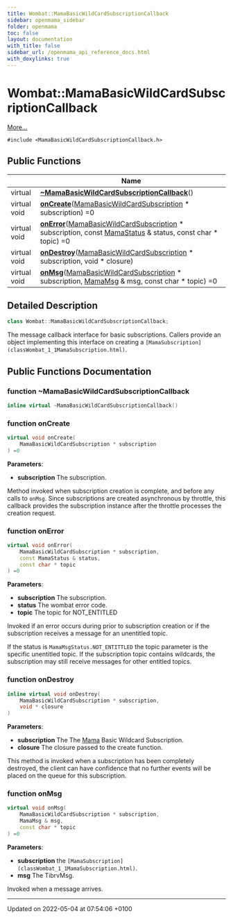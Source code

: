 ```yaml
---
title: Wombat::MamaBasicWildCardSubscriptionCallback
sidebar: openmama_sidebar
folder: openmama
toc: false
layout: documentation
with_title: false
sidebar_url: /openmama_api_reference_docs.html
with_doxylinks: true
---
```


# Wombat::MamaBasicWildCardSubscriptionCallback



 [More...](#detailed-description)


`#include <MamaBasicWildCardSubscriptionCallback.h>`

## Public Functions

|                | Name           |
| -------------- | -------------- |
| virtual | **[~MamaBasicWildCardSubscriptionCallback](classWombat_1_1MamaBasicWildCardSubscriptionCallback.html#function-~mamabasicwildcardsubscriptioncallback)**() |
| virtual void | **[onCreate](classWombat_1_1MamaBasicWildCardSubscriptionCallback.html#function-oncreate)**([MamaBasicWildCardSubscription](classWombat_1_1MamaBasicWildCardSubscription.html) * subscription) =0 |
| virtual void | **[onError](classWombat_1_1MamaBasicWildCardSubscriptionCallback.html#function-onerror)**([MamaBasicWildCardSubscription](classWombat_1_1MamaBasicWildCardSubscription.html) * subscription, const [MamaStatus](classWombat_1_1MamaStatus.html) & status, const char * topic) =0 |
| virtual void | **[onDestroy](classWombat_1_1MamaBasicWildCardSubscriptionCallback.html#function-ondestroy)**([MamaBasicWildCardSubscription](classWombat_1_1MamaBasicWildCardSubscription.html) * subscription, void * closure) |
| virtual void | **[onMsg](classWombat_1_1MamaBasicWildCardSubscriptionCallback.html#function-onmsg)**([MamaBasicWildCardSubscription](classWombat_1_1MamaBasicWildCardSubscription.html) * subscription, [MamaMsg](classWombat_1_1MamaMsg.html) & msg, const char * topic) =0 |

## Detailed Description

```cpp
class Wombat::MamaBasicWildCardSubscriptionCallback;
```


The message callback interface for basic subscriptions. Callers provide an object implementing this interface on creating a `[MamaSubscription](classWombat_1_1MamaSubscription.html)`. 

## Public Functions Documentation

### function ~MamaBasicWildCardSubscriptionCallback

```cpp
inline virtual ~MamaBasicWildCardSubscriptionCallback()
```


### function onCreate

```cpp
virtual void onCreate(
    MamaBasicWildCardSubscription * subscription
) =0
```


**Parameters**: 

  * **subscription** The subscription. 


Method invoked when subscription creation is complete, and before any calls to `onMsg`. Since subscriptions are created asynchronous by throttle, this callback provides the subscription instance after the throttle processes the creation request.


### function onError

```cpp
virtual void onError(
    MamaBasicWildCardSubscription * subscription,
    const MamaStatus & status,
    const char * topic
) =0
```


**Parameters**: 

  * **subscription** The subscription. 
  * **status** The wombat error code. 
  * **topic** The topic for NOT_ENTITLED 


Invoked if an error occurs during prior to subscription creation or if the subscription receives a message for an unentitled topic.

If the status is `MamaMsgStatus.NOT_ENTITTLED` the topic parameter is the specific unentitled topic. If the subscription topic contains wildcards, the subscription may still receive messages for other entitled topics.


### function onDestroy

```cpp
inline virtual void onDestroy(
    MamaBasicWildCardSubscription * subscription,
    void * closure
)
```


**Parameters**: 

  * **subscription** The The [Mama](classWombat_1_1Mama.html) Basic Wildcard Subscription. 
  * **closure** The closure passed to the create function. 


This method is invoked when a subscription has been completely destroyed, the client can have confidence that no further events will be placed on the queue for this subscription.


### function onMsg

```cpp
virtual void onMsg(
    MamaBasicWildCardSubscription * subscription,
    MamaMsg & msg,
    const char * topic
) =0
```


**Parameters**: 

  * **subscription** the `[MamaSubscription](classWombat_1_1MamaSubscription.html)`. 
  * **msg** The TibrvMsg. 


Invoked when a message arrives.


-------------------------------

Updated on 2022-05-04 at 07:54:06 +0100